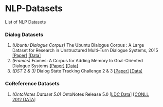 # NLP-Datasets
List of NLP Datasets

### Dialog Datasets
1. *(Ubuntu Dialogue Corpus)* The Ubuntu Dialogue Corpus : A Large Dataset for Research in Unstructured Multi-Turn Dialogue Systems, 2015 [[Paper]](https://arxiv.org/abs/1506.08909) [[Data]](https://github.com/rkadlec/ubuntu-ranking-dataset-creator)
2. *(Frames)* Frames: A Corpus for Adding Memory to Goal-Oriented Dialogue Systems [[Paper]](https://arxiv.org/abs/1704.00057) [[Data]](https://datasets.maluuba.com/Frames/dl)
3. *(DST 2 & 3)* Dialog State Tracking Challenge 2 & 3 [[Paper]](http://camdial.org/~mh521/dstc/downloads/handbook.pdf) [[Data]](http://camdial.org/~mh521/dstc/)

### CoReference Datasets
1. *(OntoNotes Dataset 5.0)* OntoNotes Release 5.0 [[LDC Data]](https://catalog.ldc.upenn.edu/ldc2013t19) [[CONLL 2012 DATA]](http://conll.cemantix.org/2012/data.html)

